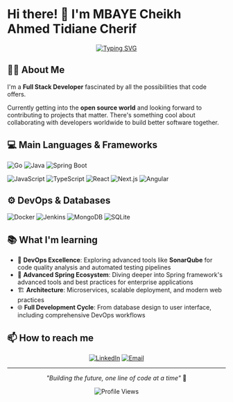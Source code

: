 # Hi there! 👋 I'm MBAYE Cheikh Ahmed Tidiane Cherif

<div align="center">

[![Typing SVG](https://readme-typing-svg.herokuapp.com?font=Fira+Code&pause=1000&color=00F7A6&width=500&lines=Full+Stack+Developer;Open+Source+Contribution+Enthusiast;From+Ideas+to+Building+to+Deployment;Building+the+Future+with+Code)](https://git.io/typing-svg)

</div>

## 🙋‍♂️ About Me

I'm a **Full Stack Developer** fascinated by all the possibilities that code offers.

Currently getting into the **open source world** and looking forward to contributing to projects that matter. There's something cool about collaborating with developers worldwide to build better software together.


## 💻 Main Languages & Frameworks

![Go](https://img.shields.io/badge/Go-00ADD8?style=for-the-badge&logo=go&logoColor=white)
![Java](https://img.shields.io/badge/Java-orange?style=for-the-badge&logo=openjdk&logoColor=white)
![Spring Boot](https://img.shields.io/badge/Spring%20Boot-6DB33F?style=for-the-badge&logo=spring-boot&logoColor=white)

![JavaScript](https://img.shields.io/badge/JavaScript-F7DF1E?style=for-the-badge&logo=javascript&logoColor=black)
![TypeScript](https://img.shields.io/badge/TypeScript-3178C6?style=for-the-badge&logo=typescript&logoColor=white)
![React](https://img.shields.io/badge/React-61DAFB?style=for-the-badge&logo=react&logoColor=black)
![Next.js](https://img.shields.io/badge/Next.js-000000?style=for-the-badge&logo=next.js&logoColor=white)
![Angular](https://img.shields.io/badge/Angular-DD0031?style=for-the-badge&logo=angular&logoColor=white)



## ⚙️ DevOps & Databases

![Docker](https://img.shields.io/badge/Docker-2496ED?style=for-the-badge&logo=docker&logoColor=white)
![Jenkins](https://img.shields.io/badge/Jenkins-D24939?style=for-the-badge&logo=jenkins&logoColor=white)
![MongoDB](https://img.shields.io/badge/MongoDB-47A248?style=for-the-badge&logo=mongodb&logoColor=white)
![SQLite](https://img.shields.io/badge/SQLite-07405E?style=for-the-badge&logo=sqlite&logoColor=white)



## 📚 What I'm learning

- 🔧 **DevOps Excellence**: Exploring advanced tools like **SonarQube** for code quality analysis and automated testing pipelines
- 🚀 **Advanced Spring Ecosystem**: Diving deeper into Spring framework's advanced tools and best practices for enterprise applications
- 🏗️ **Architecture**: Microservices, scalable deployment, and modern web practices
- 🌐 **Full Development Cycle**: From database design to user interface, including comprehensive DevOps workflows 


## 📫 How to reach me

<div align="center">

[![LinkedIn](https://img.shields.io/badge/LinkedIn-0077B5?style=for-the-badge&logo=linkedin&logoColor=white)](https://www.linkedin.com/in/cheikh-ahmed-tidiane-cherif-mbaye-abb3381a3/)
[![Email](https://img.shields.io/badge/Email-D14836?style=for-the-badge&logo=gmail&logoColor=white)](mailto:cherifmbaye02@gmail.com)

</div>

---

<div align="center">
  
*"Building the future, one line of code at a time"* 🚀

![Profile Views](https://komarev.com/ghpvc/?username=TanakAiko&color=blueviolet&style=for-the-badge)

</div>

